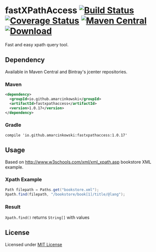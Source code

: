 # fastXPathAccess [![Build Status](https://travis-ci.org/amarcinkowski/fastxpathaccess.svg?branch=master)](https://travis-ci.org/amarcinkowski/fastxpathaccess) [![Coverage Status](https://coveralls.io/repos/github/amarcinkowski/fastxpathaccess/badge.svg)](https://coveralls.io/github/amarcinkowski/fastxpathaccess) [![Maven Central](https://maven-badges.herokuapp.com/maven-central/io.github.amarcinkowski/fastxpathaccess/badge.svg)](https://maven-badges.herokuapp.com/maven-central/io.github.amarcinkowski/fastxpathaccess) [ ![Download](https://api.bintray.com/packages/amarcinkowski/amarcinkowski-repo/fastxpathaccess/images/download.svg) ](https://bintray.com/amarcinkowski/amarcinkowski-repo/fastxpathaccess/_latestVersion)
Fast and easy xpath query tool.
## Dependency
Available in Maven Central and Bintray's jcenter repositories.
### Maven
```xml
<dependency>
  <groupId>io.github.amarcinkowski</groupId>
  <artifactId>fastxpathaccess</artifactId>
  <version>1.0.17</version>
</dependency>
```
### Gradle
```
compile 'io.github.amarcinkowski:fastxpathaccess:1.0.17'
```

## Usage
Based on http://www.w3schools.com/xml/xml_xpath.asp bookstore XML example.
### Xpath Example
```java
Path filepath = Paths.get("bookstore.xml");
Xpath.find(filepath, "/bookstore/book[1]/title/@lang");
```
### Result
```Xpath.find()``` returns ```String[]``` with values

## License

Licensed under [MIT License](https://opensource.org/licenses/MIT)

